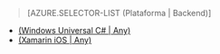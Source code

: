 ﻿> [AZURE.SELECTOR-LIST (Plataforma | Backend)]
- [(Windows Universal C# | Any)](../articles/app-service-mobile-windows-store-dotnet-get-started-offline-data-preview.md)
- [(Xamarin iOS | Any)](../articles/app-service-mobile-xamarin-ios-get-started-offline-data-preview.md)


<!--HONumber=52--> 
